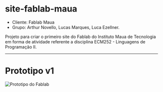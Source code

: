 # site-fablab-maua
- Cliente: Fablab Maua
- Grupo: Arthur Novello, Lucas Marques, Luca Ezellner.

Projeto para criar o primeiro site do Fablab do Instituto Maua de Tecnologia em forma de atividade referente a disciplina ECM252 - Linguagens de Programação II.

---
# Prototipo v1
![Prototipo do Fablab](https://i.imgur.com/vpUCKXS.jpg)

